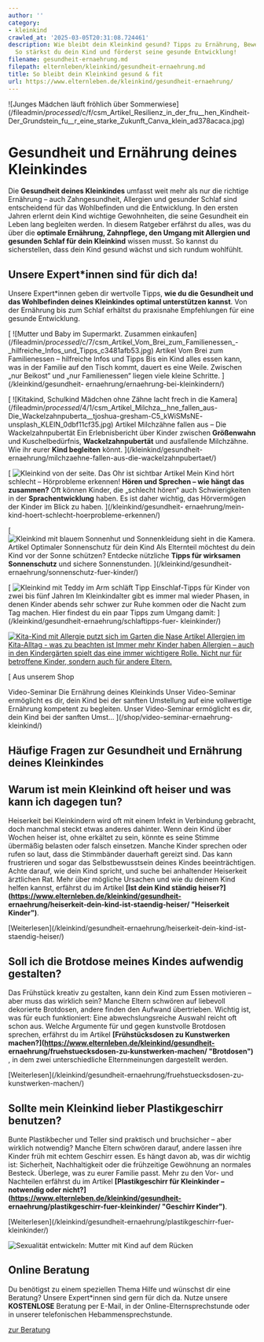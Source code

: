 ```yaml
---
author: ''
category:
- kleinkind
crawled_at: '2025-03-05T20:31:08.724461'
description: Wie bleibt dein Kleinkind gesund? Tipps zu Ernährung, Bewegung & Immunsystem.
  So stärkst du dein Kind und förderst seine gesunde Entwicklung!
filename: gesundheit-ernaehrung.md
filepath: elternleben/kleinkind/gesundheit-ernaehrung.md
title: So bleibt dein Kleinkind gesund & fit
url: https://www.elternleben.de/kleinkind/gesundheit-ernaehrung/
---
```


![Junges Mädchen läuft fröhlich über
Sommerwiese](/fileadmin/_processed_/c/f/csm_Artikel_Resilienz_in_der_fru__hen_Kindheit-
Der_Grundstein_fu__r_eine_starke_Zukunft_Canva_klein_ad378acaca.jpg)

#  Gesundheit und Ernährung deines Kleinkindes

Die **Gesundheit deines Kleinkindes** umfasst weit mehr als nur die richtige
Ernährung – auch Zahngesundheit, Allergien und gesunder Schlaf sind
entscheidend für das Wohlbefinden und die Entwicklung. In den ersten Jahren
erlernt dein Kind wichtige Gewohnheiten, die seine Gesundheit ein Leben lang
begleiten werden. In diesem Ratgeber erfährst du alles, was du über die
**optimale Ernährung, Zahnpflege, den Umgang mit Allergien und gesunden Schlaf
für dein Kleinkind** wissen musst. So kannst du sicherstellen, dass dein Kind
gesund wächst und sich rundum wohlfühlt.

##  Unsere Expert*innen sind für dich da!

Unsere Expert*innen geben dir wertvolle Tipps, **wie du die Gesundheit und das
Wohlbefinden deines Kleinkindes optimal unterstützen kannst**. Von der
Ernährung bis zum Schlaf erhältst du praxisnahe Empfehlungen für eine gesunde
Entwicklung.

[ ![Mutter und Baby im Supermarkt. Zusammen
einkaufen](/fileadmin/_processed_/c/7/csm_Artikel_Vom_Brei_zum_Familienessen_-
_hilfreiche_Infos_und_Tipps_c3481afb53.jpg) Artikel Vom Brei zum Familienessen
– hilfreiche Infos und Tipps Bis ein Kind alles essen kann, was in der Familie
auf den Tisch kommt, dauert es eine Weile. Zwischen „nur Beikost“ und „nur
Familienessen“ liegen viele kleine Schritte. ](/kleinkind/gesundheit-
ernaehrung/ernaehrung-bei-kleinkindern/)

[ ![Kitakind, Schulkind Mädchen ohne Zähne lacht frech in die
Kamera](/fileadmin/_processed_/4/1/csm_Artikel_Milchza__hne_fallen_aus-
Die_Wackelzahnpuberta__tjoshua-gresham-C5_kWiSMsNE-
unsplash_KLEIN_0dbf11cf35.jpg) Artikel Milchzähne fallen aus – Die
Wackelzahnpubertät Ein Erlebnisbericht über Kinder zwischen **Größenwahn** und
Kuschelbedürfnis, **Wackelzahnpubertät** und ausfallende Milchzähne. Wie ihr
eurer **Kind begleiten** könnt. ](/kleinkind/gesundheit-
ernaehrung/milchzaehne-fallen-aus-die-wackelzahnpubertaet/)

[ ![Kleinkind von der seite. Das Ohr ist
sichtbar](/fileadmin/_processed_/2/b/csm_Artikel_Mein_Kind_ho__rt_nicht_people-2942909_1920_Kopie_e4dea08f7c.jpg)
Artikel Mein Kind hört schlecht – Hörprobleme erkennen! **Hören und Sprechen –
wie hängt das zusammen?** Oft können Kinder, die „schlecht hören“ auch
Schwierigkeiten in der **Sprachentwicklung** haben. Es ist daher wichtig, das
Hörvermögen der Kinder im Blick zu haben. ](/kleinkind/gesundheit-
ernaehrung/mein-kind-hoert-schlecht-hoerprobleme-erkennen/)

[ ![Kleinkind mit blauem Sonnenhut und Sonnenkleidung sieht in die
Kamera.](/fileadmin/_processed_/8/1/csm_Artikel_Wie_schu__tze_ich_mein_Kind_vor_der_Sonne_Kopie_a6d7caa5e1.jpg)
Artikel Optimaler Sonnenschutz für dein Kind Als Elternteil möchtest du dein
Kind vor der Sonne schützen? Entdecke nützliche **Tipps für wirksamen
Sonnenschutz** und sichere Sonnenstunden. ](/kleinkind/gesundheit-
ernaehrung/sonnenschutz-fuer-kinder/)

[ ![Kleinkind mit Teddy im Arm
schläft](/fileadmin/_processed_/7/d/csm_Tipps_Einschlaftipps_fu__r_Kleinkinder_ccb4cda577.jpg)
Tipp Einschlaf-Tipps für Kinder von zwei bis fünf Jahren Im Kleinkindalter
gibt es immer mal wieder Phasen, in denen Kinder abends sehr schwer zur Ruhe
kommen oder die Nacht zum Tag machen. Hier findest du ein paar Tipps zum
Umgang damit: ](/kleinkind/gesundheit-ernaehrung/schlaftipps-fuer-
kleinkinder/)

[ ![Kita-Kind mit Allergie putzt sich im Garten die
Nase](/fileadmin/_processed_/2/1/csm_Artikel_Allergien_im_Kita_Alltag_72928642cd.jpg)
Artikel Allergien im Kita-Alltag - was zu beachten ist Immer mehr Kinder haben
Allergien – auch in den Kindergärten spielt das eine immer wichtigere Rolle.
Nicht nur für betroffene Kinder, sondern auch für andere Eltern.
](/kleinkind/gesundheit-ernaehrung/allergien-im-kita-alltag/)

[ Aus unserem Shop

Video-Seminar Die Ernährung deines Kleinkinds Unser Video-Seminar ermöglicht
es dir, dein Kind bei der sanften Umstellung auf eine vollwertige Ernährung
kompetent zu begleiten. Unser Video-Seminar ermöglicht es dir, dein Kind bei
der sanften Umst…  ](/shop/video-seminar-ernaehrung-kleinkind/)

##  Häufige Fragen zur Gesundheit und Ernährung deines Kleinkindes

##  Warum ist mein Kleinkind oft heiser und was kann ich dagegen tun?

Heiserkeit bei Kleinkindern wird oft mit einem Infekt in Verbindung gebracht,
doch manchmal steckt etwas anderes dahinter. Wenn dein Kind über Wochen heiser
ist, ohne erkältet zu sein, könnte es seine Stimme übermäßig belasten oder
falsch einsetzen. Manche Kinder sprechen oder rufen so laut, dass die
Stimmbänder dauerhaft gereizt sind. Das kann frustrieren und sogar das
Selbstbewusstsein deines Kindes beeinträchtigen. Achte darauf, wie dein Kind
spricht, und suche bei anhaltender Heiserkeit ärztlichen Rat. Mehr über
mögliche Ursachen und wie du deinem Kind helfen kannst, erfährst du im Artikel
**[Ist dein Kind ständig
heiser?](https://www.elternleben.de/kleinkind/gesundheit-
ernaehrung/heiserkeit-dein-kind-ist-staendig-heiser/ "Heiserkeit Kinder")**.

[Weiterlesen](/kleinkind/gesundheit-ernaehrung/heiserkeit-dein-kind-ist-
staendig-heiser/)

##  Soll ich die Brotdose meines Kindes aufwendig gestalten?

Das Frühstück kreativ zu gestalten, kann dein Kind zum Essen motivieren – aber
muss das wirklich sein? Manche Eltern schwören auf liebevoll dekorierte
Brotdosen, andere finden den Aufwand übertrieben. Wichtig ist, was für euch
funktioniert: Eine abwechslungsreiche Auswahl reicht oft schon aus. Welche
Argumente für und gegen kunstvolle Brotdosen sprechen, erfährst du im Artikel
**[Frühstücksdosen zu Kunstwerken
machen?](https://www.elternleben.de/kleinkind/gesundheit-
ernaehrung/fruehstuecksdosen-zu-kunstwerken-machen/ "Brotdosen")** , in dem
zwei unterschiedliche Elternmeinungen dargestellt werden.

[Weiterlesen](/kleinkind/gesundheit-ernaehrung/fruehstuecksdosen-zu-
kunstwerken-machen/)

##  Sollte mein Kleinkind lieber Plastikgeschirr benutzen?

Bunte Plastikbecher und Teller sind praktisch und bruchsicher – aber wirklich
notwendig? Manche Eltern schwören darauf, andere lassen ihre Kinder früh mit
echtem Geschirr essen. Es hängt davon ab, was dir wichtig ist: Sicherheit,
Nachhaltigkeit oder die frühzeitige Gewöhnung an normales Besteck. Überlege,
was zu eurer Familie passt. Mehr zu den Vor- und Nachteilen erfährst du im
Artikel **[Plastikgeschirr für Kleinkinder – notwendig oder
nicht?](https://www.elternleben.de/kleinkind/gesundheit-
ernaehrung/plastikgeschirr-fuer-kleinkinder/ "Geschirr Kinder")**.

[Weiterlesen](/kleinkind/gesundheit-ernaehrung/plastikgeschirr-fuer-
kleinkinder/)

![Sexualität entwickeln: Mutter mit Kind auf dem
Rücken](/fileadmin/_processed_/6/b/csm_Tipps_Wie_unterstu__tze_ich_mein_Kind_dabei_eine_gesunde_Sexualita__t_zu_entwickeln_ea90708fd3.jpg)

##  Online Beratung

Du benötigst zu einem speziellen Thema Hilfe und wünschst dir eine Beratung?
Unsere Expert*innen sind gern für dich da. Nutze unsere **KOSTENLOSE**
Beratung per E-Mail, in der Online-Elternsprechstunde oder in unserer
telefonischen Hebammensprechstunde.

[ zur Beratung ](/online-beratung-formate/)

